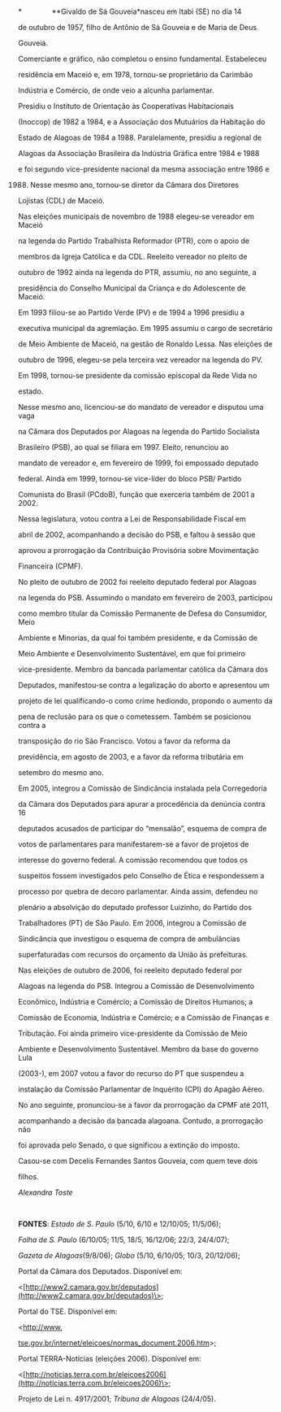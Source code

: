 

 



 



*               **Givaldo de Sá Gouveia*nasceu em Itabi (SE) no dia 14

de outubro de 1957, filho de Antônio de Sá Gouveia e de Maria de Deus

Gouveia.



Comerciante e gráfico, não completou o ensino fundamental. Estabeleceu

residência em Maceió e, em 1978, tornou-se proprietário da Carimbão

Indústria e Comércio, de onde veio a alcunha parlamentar.



Presidiu o Instituto de Orientação às Cooperativas Habitacionais

(Inoccop) de 1982 a 1984, e a Associação dos Mutuários da Habitação do

Estado de Alagoas de 1984 a 1988. Paralelamente, presidiu a regional de

Alagoas da Associação Brasileira da Indústria Gráfica entre 1984 e 1988

e foi segundo vice-presidente nacional da mesma associação entre 1986 e

1988. Nesse mesmo ano, tornou-se diretor da Câmara dos Diretores

Lojistas (CDL) de Maceió.



Nas eleições municipais de novembro de 1988 elegeu-se vereador em Maceió

na legenda do Partido Trabalhista Reformador (PTR), com o apoio de

membros da Igreja Católica e da CDL. Reeleito vereador no pleito de

outubro de 1992 ainda na legenda do PTR, assumiu, no ano seguinte, a

presidência do Conselho Municipal da Criança e do Adolescente de Maceió.

Em 1993 filiou-se ao Partido Verde (PV) e de 1994 a 1996 presidiu a

executiva municipal da agremiação. Em 1995 assumiu o cargo de secretário

de Meio Ambiente de Maceió, na gestão de Ronaldo Lessa. Nas eleições de

outubro de 1996, elegeu-se pela terceira vez vereador na legenda do PV.

Em 1998, tornou-se presidente da comissão episcopal da Rede Vida no

estado.



Nesse mesmo ano, licenciou-se do mandato de vereador e disputou uma vaga

na Câmara dos Deputados por Alagoas na legenda do Partido Socialista

Brasileiro (PSB), ao qual se filiara em 1997. Eleito, renunciou ao

mandato de vereador e, em fevereiro de 1999, foi empossado deputado

federal. Ainda em 1999, tornou-se vice-líder do bloco PSB/ Partido

Comunista do Brasil (PCdoB), função que exerceria também de 2001 a 2002.

Nessa legislatura, votou contra a Lei de Responsabilidade Fiscal em

abril de 2002, acompanhando a decisão do PSB, e faltou à sessão que

aprovou a prorrogação da Contribuição Provisória sobre Movimentação

Financeira (CPMF).



No pleito de outubro de 2002 foi reeleito deputado federal por Alagoas

na legenda do PSB. Assumindo o mandato em fevereiro de 2003, participou

como membro titular da Comissão Permanente de Defesa do Consumidor, Meio

Ambiente e Minorias, da qual foi também presidente, e da Comissão de

Meio Ambiente e Desenvolvimento Sustentável, em que foi primeiro

vice-presidente. Membro da bancada parlamentar católica da Câmara dos

Deputados, manifestou-se contra a legalização do aborto e apresentou um

projeto de lei qualificando-o como crime hediondo, propondo o aumento da

pena de reclusão para os que o cometessem. Também se posicionou contra a

transposição do rio São Francisco. Votou a favor da reforma da

previdência, em agosto de 2003, e a favor da reforma tributária em

setembro do mesmo ano.



Em 2005, integrou a Comissão de Sindicância instalada pela Corregedoria

da Câmara dos Deputados para apurar a procedência da denúncia contra 16

deputados acusados de participar do “mensalão”, esquema de compra de

votos de parlamentares para manifestarem-se a favor de projetos de

interesse do governo federal. A comissão recomendou que todos os

suspeitos fossem investigados pelo Conselho de Ética e respondessem a

processo por quebra de decoro parlamentar. Ainda assim, defendeu no

plenário a absolvição do deputado professor Luizinho, do Partido dos

Trabalhadores (PT) de São Paulo. Em 2006, integrou a Comissão de

Sindicância que investigou o esquema de compra de ambulâncias

superfaturadas com recursos do orçamento da União às prefeituras.



Nas eleições de outubro de 2006, foi reeleito deputado federal por

Alagoas na legenda do PSB. Integrou a Comissão de Desenvolvimento

Econômico, Indústria e Comércio; a Comissão de Direitos Humanos; a

Comissão de Economia, Indústria e Comércio; e a Comissão de Finanças e

Tributação. Foi ainda primeiro vice-presidente da Comissão de Meio

Ambiente e Desenvolvimento Sustentável. Membro da base do governo Lula

(2003-), em 2007 votou a favor do recurso do PT que suspendeu a

instalação da Comissão Parlamentar de Inquérito (CPI) do Apagão Aéreo.

No ano seguinte, pronunciou-se a favor da prorrogação da CPMF até 2011,

acompanhando a decisão da bancada alagoana. Contudo, a prorrogação não

foi aprovada pelo Senado, o que significou a extinção do imposto.



Casou-se com Decelis Fernandes Santos Gouveia, com quem teve dois

filhos.



*Alexandra Toste*



 



**FONTES**: *Estado de S. Paulo* (5/10, 6/10 e 12/10/05; 11/5/06);

*Folha de S. Paulo* (6/10/05; 11/5, 18/5, 16/12/06; 22/3, 24/4/07);

*Gazeta de Alagoas*(9/8/06); *Globo* (5/10, 6/10/05; 10/3, 20/12/06);

Portal da Câmara dos Deputados. Disponível em:

\<[http://www2.camara.gov.br/deputados](http://www2.camara.gov.br/deputados)\>;

Portal do TSE. Disponível em:

\<[http://www](http://www/)[.](http://www.tse/)



[tse](http://www.tse/)[.](http://www.tse.gov.br/)[gov.br/](http://www.tse.gov.br/)[internet/eleicoes/normas\_document.2006.htm](http://www.tse.gov.br/internet/eleicoes/normas_document.2006.htm)\>;

Portal TERRA-Notícias (eleições 2006). Disponível em:

\<[http://noticias.terra.com.br/eleicoes2006](http://noticias.terra.com.br/eleicoes2006)\>;

Projeto de Lei n. 4917/2001; *Tribuna de Alagoas* (24/4/05). 

